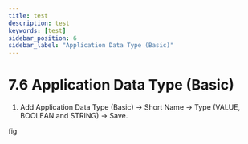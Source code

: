 ```yaml
---
title: test
description: test
keywords: [test]
sidebar_position: 6
sidebar_label: "Application Data Type (Basic)"
---
```


# 7.6 Application Data Type (Basic)

1. Add Application Data Type (Basic) → Short Name → Type (VALUE, BOOLEAN and STRING) → Save.

fig